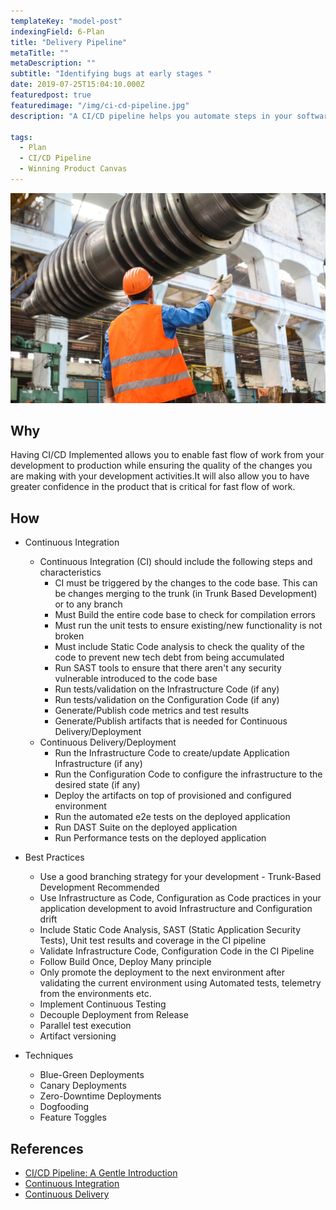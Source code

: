 ```yaml
---
templateKey: "model-post"
indexingField: 6-Plan
title: "Delivery Pipeline"
metaTitle: ""
metaDescription: ""
subtitle: "Identifying bugs at early stages "
date: 2019-07-25T15:04:10.000Z
featuredpost: true
featuredimage: "/img/ci-cd-pipeline.jpg"
description: "A CI/CD pipeline helps you automate steps in your software delivery process, such as initiating code builds, running automated tests, and deploying to a staging or production environment."

tags:
  - Plan
  - CI/CD Pipeline
  - Winning Product Canvas
---
```


![flavor wheel](/img/ci-cd-pipeline.jpg)

## Why
Having CI/CD Implemented allows you to enable fast flow of work from your development to production while ensuring the quality of the changes you are making with your development activities.It will also allow you to have greater confidence in the product that is critical for fast flow of work.

## How

- Continuous Integration

  - Continuous Integration (CI) should include the following steps and characteristics
    - CI must be triggered by the changes to the code base. This can be changes merging to the trunk (in Trunk Based Development) or to any branch
    - Must Build the entire code base to check for compilation errors
    - Must run the unit tests to ensure existing/new functionality is not broken
    - Must include Static Code analysis to check the quality of the code to prevent new tech debt from being accumulated
    - Run SAST tools to ensure that there aren't any security vulnerable introduced to the code base
    - Run tests/validation on the Infrastructure Code (if any)
    - Run tests/validation on the Configuration Code (if any)
    - Generate/Publish code metrics and test results
    - Generate/Publish artifacts that is needed for Continuous Delivery/Deployment
  - Continuous Delivery/Deployment
    - Run the Infrastructure Code to create/update Application Infrastructure (if any)
    - Run the Configuration Code to configure the infrastructure to the desired state (if any)
    - Deploy the artifacts on top of provisioned and configured environment
    - Run the automated e2e tests on the deployed application
    - Run DAST Suite on the deployed application
    - Run Performance tests on the deployed application

- Best Practices

  - Use a good branching strategy for your development - Trunk-Based Development Recommended
  - Use Infrastructure as Code, Configuration as Code practices in your application development to avoid Infrastructure and Configuration drift
  - Include Static Code Analysis, SAST (Static Application Security Tests), Unit test results and coverage in the CI pipeline
  - Validate Infrastructure Code, Configuration Code in the CI Pipeline
  - Follow Build Once, Deploy Many principle
  - Only promote the deployment to the next environment after validating the current environment using Automated tests, telemetry from the environments etc.
  - Implement Continuous Testing
  - Decouple Deployment from Release
  - Parallel test execution
  - Artifact versioning

- Techniques
  - Blue-Green Deployments
  - Canary Deployments
  - Zero-Downtime Deployments
  - Dogfooding
  - Feature Toggles

## References

- [CI/CD Pipeline: A Gentle Introduction](https://semaphoreci.com/blog/cicd-pipeline)
- [Continuous Integration](https://en.wikipedia.org/wiki/Continuous_integration)
- [Continuous Delivery](https://en.wikipedia.org/wiki/Continuous_delivery)

